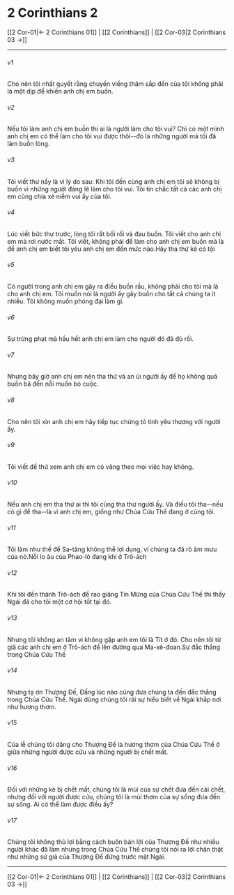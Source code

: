 # 2 Corinthians 2

[[2 Cor-01|← 2 Corinthians 01]] | [[2 Corinthians]] | [[2 Cor-03|2 Corinthians 03 →]]
***



###### v1 
Cho nên tôi nhất quyết rằng chuyến viếng thăm sắp đến của tôi không phải là một dịp để khiến anh chị em buồn. 

###### v2 
Nếu tôi làm anh chị em buồn thì ai là người làm cho tôi vui? Chỉ có một mình anh chị em có thể làm cho tôi vui được thôi--đó là những người mà tôi đã làm buồn lòng. 

###### v3 
Tôi viết thư nầy là vì lý do sau: Khi tôi đến cùng anh chị em tôi sẽ không bị buồn vì những người đáng lẽ làm cho tôi vui. Tôi tin chắc tất cả các anh chị em cũng chia xẻ niềm vui ấy của tôi. 

###### v4 
Lúc viết bức thư trước, lòng tôi rất bối rối và đau buồn. Tôi viết cho anh chị em mà rơi nước mắt. Tôi viết, không phải để làm cho anh chị em buồn mà là để anh chị em biết tôi yêu anh chị em đến mức nào.Hãy tha thứ kẻ có tội 

###### v5 
Có người trong anh chị em gây ra điều buồn rầu, không phải cho tôi mà là cho anh chị em. Tôi muốn nói là người ấy gây buồn cho tất cả chúng ta ít nhiều. Tôi không muốn phóng đại làm gì. 

###### v6 
Sự trừng phạt mà hầu hết anh chị em làm cho người đó đã đủ rồi. 

###### v7 
Nhưng bây giờ anh chị em nên tha thứ và an ủi người ấy để họ không quá buồn bã đến nỗi muốn bỏ cuộc. 

###### v8 
Cho nên tôi xin anh chị em hãy tiếp tục chứng tỏ tình yêu thương với người ấy. 

###### v9 
Tôi viết để thử xem anh chị em có vâng theo mọi việc hay không. 

###### v10 
Nếu anh chị em tha thứ ai thì tôi cũng tha thứ người ấy. Và điều tôi tha--nếu có gì để tha--là vì anh chị em, giống như Chúa Cứu Thế đang ở cùng tôi. 

###### v11 
Tôi làm như thế để Sa-tăng không thể lợi dụng, vì chúng ta đã rõ âm mưu của nó.Nỗi lo âu của Phao-lô đang khi ở Trô-ách 

###### v12 
Khi tôi đến thành Trô-ách để rao giảng Tin Mừng của Chúa Cứu Thế thì thấy Ngài đã cho tôi một cơ hội tốt tại đó. 

###### v13 
Nhưng tôi không an tâm vì không gặp anh em tôi là Tít ở đó. Cho nên tôi từ giã các anh chị em ở Trô-ách để lên đường qua Ma-xê-đoan.Sự đắc thắng trong Chúa Cứu Thế 

###### v14 
Nhưng tạ ơn Thượng Đế, Đấng lúc nào cũng đưa chúng ta đến đắc thắng trong Chúa Cứu Thế. Ngài dùng chúng tôi rải sự hiểu biết về Ngài khắp nơi như hương thơm. 

###### v15 
Của lễ chúng tôi dâng cho Thượng Đế là hương thơm của Chúa Cứu Thế ở giữa những người được cứu và những người bị chết mất. 

###### v16 
Đối với những kẻ bị chết mất, chúng tôi là mùi của sự chết đưa đến cái chết, nhưng đối với người được cứu, chúng tôi là mùi thơm của sự sống đưa đến sự sống. Ai có thể làm được điều ấy? 

###### v17 
Chúng tôi không thủ lợi bằng cách buôn bán lời của Thượng Đế như nhiều người khác đã làm nhưng trong Chúa Cứu Thế chúng tôi nói ra lời chân thật như những sứ giả của Thượng Đế đứng trước mặt Ngài.

***
[[2 Cor-01|← 2 Corinthians 01]] | [[2 Corinthians]] | [[2 Cor-03|2 Corinthians 03 →]]
